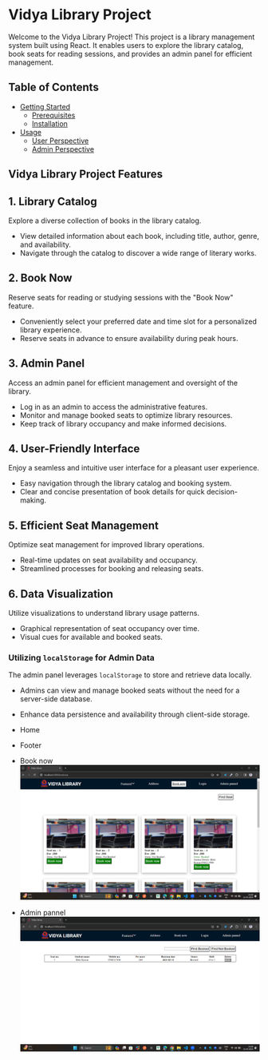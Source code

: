 # Vidya Library Project

Welcome to the Vidya Library Project! This project is a library management system built using React. It enables users to explore the library catalog, book seats for reading sessions, and provides an admin panel for efficient management.

## Table of Contents

- [Getting Started](#getting-started)
  - [Prerequisites](#prerequisites)
  - [Installation](#installation)
- [Usage](#usage)
  - [User Perspective](#user-perspective)
  - [Admin Perspective](#admin-perspective)


## Vidya Library Project Features

## 1. Library Catalog

Explore a diverse collection of books in the library catalog.

- View detailed information about each book, including title, author, genre, and availability.
- Navigate through the catalog to discover a wide range of literary works.

## 2. Book Now

Reserve seats for reading or studying sessions with the "Book Now" feature.

- Conveniently select your preferred date and time slot for a personalized library experience.
- Reserve seats in advance to ensure availability during peak hours.

## 3. Admin Panel

Access an admin panel for efficient management and oversight of the library.

- Log in as an admin to access the administrative features.
- Monitor and manage booked seats to optimize library resources.
- Keep track of library occupancy and make informed decisions.

## 4. User-Friendly Interface

Enjoy a seamless and intuitive user interface for a pleasant user experience.

- Easy navigation through the library catalog and booking system.
- Clear and concise presentation of book details for quick decision-making.

## 5. Efficient Seat Management

Optimize seat management for improved library operations.

- Real-time updates on seat availability and occupancy.
- Streamlined processes for booking and releasing seats.

## 6. Data Visualization

Utilize visualizations to understand library usage patterns.

- Graphical representation of seat occupancy over time.
- Visual cues for available and booked seats.

### Utilizing `localStorage` for Admin Data

The admin panel leverages `localStorage` to store and retrieve data locally.

- Admins can view and manage booked seats without the need for a server-side database.
- Enhance data persistence and availability through client-side storage.



- Home

- Footer

- Book now
![Library Catalog](https://github.com/B2Kumar03/project2Image/blob/main/Screenshot%202024-03-11%20232830.png?raw=true)
- Admin pannel
![Library Catalog](https://github.com/B2Kumar03/project2Image/blob/main/Screenshot%202024-03-11%20232841.png?raw=true)
